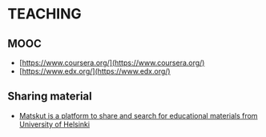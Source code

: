 # TEACHING

## MOOC

- [https://www.coursera.org/](https://www.coursera.org/)
- [https://www.edx.org/](https://www.edx.org/)

## Sharing material
- [Matskut is a platform to share and search for educational materials from University of Helsinki](https://matskut.helsinki.fi/)
